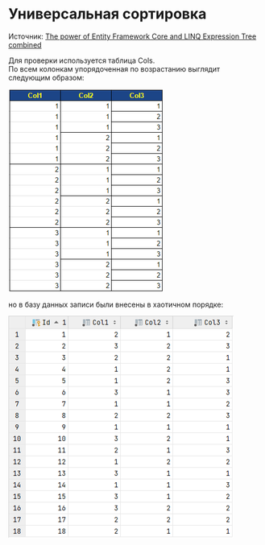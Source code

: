 # Универсальная сортировка

Источник: [The power of Entity Framework Core and LINQ Expression Tree combined](https://medium.com/@erickgallani/the-power-of-entity-framework-core-and-linq-expression-tree-combined-6b0d72cf41db)

Для проверки используется таблица Cols.  
По всем колонкам упорядоченная по возрастанию выглядит следующим образом:

![](./pic/table-cols.png)

но в базу данных записи были внесены в хаотичном порядке:

![](./pic/table-cols-in-bd.png)

